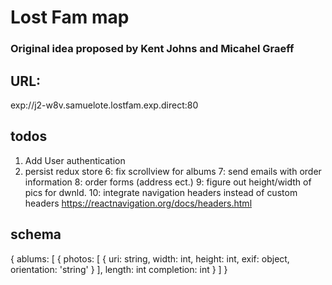 # Lost Fam map


### Original idea proposed by Kent Johns and Micahel Graeff



## URL:
exp://j2-w8v.samuelote.lostfam.exp.direct:80

## todos

1. Add User authentication
5. persist redux store
6: fix scrollview for albums
7: send emails with order information
8: order forms (address ect.)
9: figure out height/width of pics for dwnld.
10: integrate navigation headers instead of custom headers https://reactnavigation.org/docs/headers.html


## schema
  {
    ablums: [
      {
        photos: [
          {
            uri: string,
            width: int,
            height: int,
            exif: object,
            orientation: 'string'
          }
        ],
        length: int
        completion: int
      }
    ]
  }
